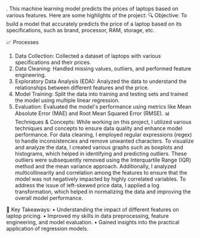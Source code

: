 . This machine learning model predicts the prices of laptops based on various features. Here are some highlights of the project:
🔍 Objective: To build a model that accurately predicts the price of a laptop based on its specifications, such as brand, processor, RAM, storage, etc.

📈 Processes
1.	Data Collection: Collected a dataset of laptops with various specifications and their prices.
2.	Data Cleaning: Handled missing values, outliers, and performed feature engineering.
3.	Exploratory Data Analysis (EDA): Analyzed the data to understand the relationships between different features and the price.
4.	Model Training: Split the data into training and testing sets and trained the model using multiple linear regression.
5.	Evaluation: Evaluated the model's performance using metrics like Mean Absolute Error (MAE) and Root Mean Squared Error (RMSE).
📊 Techniques & Concepts: While working on this project, I utilized various techniques and concepts to ensure data quality and enhance model performance. For data cleaning, I employed regular expressions (regex) to handle inconsistencies and remove unwanted characters. To visualize and analyze the data, I created various graphs such as boxplots and histograms, which helped in identifying and predicting outliers. These outliers were subsequently removed using the Interquartile Range (IQR) method and the mean variance approach.
Additionally, I analyzed multicollinearity and correlation among the features to ensure that the model was not negatively impacted by highly correlated variables. To address the issue of left-skewed price data, I applied a log transformation, which helped in normalizing the data and improving the overall model performance.

🔑 Key Takeaways:
•	Understanding the impact of different features on laptop pricing.
•	Improved my skills in data preprocessing, feature engineering, and model evaluation.
•	Gained insights into the practical application of regression models.

